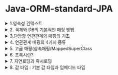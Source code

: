 # Java-ORM-standard-JPA


<details>
  <summary>1.영속성 컨텍스트</summary>
  <div markdown="1">
  

### 1. 영속성 컨텍스트

-영속성 컨텍스트는 JPA에서 가장 중요한 개념중 하나로,  **논리적인 개념, 눈에 보이지 않으며 Entity를 영구히 저장하는 환경** 이라는 뜻이다.



영속성 컨텍스트를 이해하기전에 먼저 EntityManagerFactory와 EntityManager를 간단하게 이해하고 넘어가자.



- EntityManagerFactory는 고객이 요청이 올 때마다 (쓰레드가 하나 생성될 때마다) EntityManager를 생성한다.
- EntityManager는 내부적으로 DB connection pool을 사용해서 DB에 접근한다.
- EntityManagerFactory
  - JPA 는 EntityManagerFactory 를 만들어야 한다.
  - application loading 시점에 DB 당 딱 하나만 생성되어야 한다.
  -  WAS 가 종료되는 시점에 EntityManagerFactory 를 닫는다. 그래야 내부적으로 Connection pooling 에 대한 Resource 가 Release 된다.

- EntityManager
  - 실제 Transaction 단위를 수행할 때마다 생성한다.
  - 즉, 고객의 요청이 올 때마다 사용했다가 닫는다.
  - thread 간에 공유하면 안된다. (사용하고 버려야 한다.)
- EntityTransaction
  - Data 를 “변경”하는 모든 작업은 반드시 Transaction 안에서 이루어져야 한다.
  - 단순한 조회의 경우는 상관없음.
  - 

엔티티의 생명주기는 크게 4가지로 나뉜다.

1. 비영속(new/ transient ) 상태 : 영속성 컨텍스트와 전혀 관계가 없는 새로운 상태

   ![비영속상태](https://user-images.githubusercontent.com/39195377/97031972-06513980-159c-11eb-81c4-fde00dc09533.PNG)

   -객체를 단순히 '생성만' 한 상태로, 영속성 컨텍스트와는 전혀 관계가 없다.

   ```java
   Member member = new Member();
   member.setId("member1");
   member.setUsername("회원1");
   ```

   

2. 영속(managed) 상태 : 영속성 컨텍스트에 **관리** 되는 상태

  ![영속상태](https://user-images.githubusercontent.com/39195377/97031995-0cdfb100-159c-11eb-8bf9-e03d3a4b43eb.PNG)


   -영속성 컨텍스트에 저장되어있는 상태

   -persist는 DB에 쿼리를 날려 DB에 저장하는 작업이 아닌, 객체(Entity)를 영속성 컨텍스트에 저장하는 작업

   ```java
   // 객체를 생성한 상태 (비영속)
   Member member = new Member();
   member.setId("member1");
   member.setUsername("회원1");
   EntityManager entityManager = entityManagerFactory.createEntityManager();
   entityManager.getTransaction().begin();
   // 객체를 저장한 상태 (영속)
   entityManager.persist(member);
   ```

   

3. 준영속(detached) 상태 : 영속성 컨텍스트에 있다가 빠져나온(분리)된 상태

   -영속성 컨텍스트에서 지운 상태

   ```java
   // 회원 엔티티를 영속성 컨텍스트에서 분리, 준영속 상태
   entityManager.detach(member);
   ```

   

4. 삭제(removed) 상태 : 삭제된 상태

   -실제로 DB에서 삭제를 요청한 상태

   ```java
   // 객체를 삭제한 상태
   entityManager.remove(member);
   ```



★1차캐시 : 영속성 컨텍스트에는 1차캐시라는것이 존재하는데, 1차캐시를 영속성 컨텍스트라고 이해해도 좋다.

![1차캐시](https://user-images.githubusercontent.com/39195377/97031946-00f3ef00-159c-11eb-9a44-cdbbc0414d51.PNG)

```java
//엔티티를 생성한 상태(비영속) 
Member member = new Member(); 
member.setId("member1"); 
member.setUsername("회원1");   
//엔티티를 영속(1차캐시에 저장)
em.persist(member);
```



**영속성 컨텍스트는 아래와 같은 메커니즘을 가지고 동작한다. Member라는 객체로 예를 들겠다.**

1. 먼저 JPA에서 member라는 객체를 조회하면, DB에 select 쿼리문을 날려서 조회를 하기 전에 1차캐시에 조회하려던 member가 저장되어있는지 확인한다.
2. 만약 1차캐시에 **이미 저장되어있다면** 조회 쿼리를 날리지 않고 1차 캐시에 있는 데이터를 가져온다.
3. 만약 1차 캐시에 데이터가 존재하지 않는다면 조회 쿼리를 날린 후 DB에서 조회를 하고 1차캐시에 저장한 다음에 값을 반환한다.

그러나 사실 1차 캐시는 큰 성능 이점을 가지고 있지는 않다. 

EntityManger는 트랜잭션 단위로 만들고, 해당 DB 트랜잭션이 종료될때 같이 종료된다. 즉 1차 캐시도 모두 소멸되기 때문에 아주 짧은 찰나의 순간에만 성능 이점을 가진다.



★영속성 컨텍스트는 동일성을 보장한다.

```java
Member a = entityManager.find(Member.class, "member1");
Member b = entityManager.find(Member.class, "member1");
System.out.println(a == b); // 동일성 비교 true
```

- 영속 Entity 동일성(==비교) 를 보장해준다.
- member1 이라는 Entity를 2번 조회하면, select 조회 쿼리가 한번만 나가고, 그 이후에 조회되는것은 1차캐시에 가져오기때문에 조회쿼리가 나가지 않는다.



★엔티티 등록시, 트랜잭션을 지원하는 쓰기지연

```java
transaction.begin(); // Transaction 시작
entityManager.persist(memberA);
entityManager.persist(memberB);
// 이때까지 INSERT SQL을 DB에 보내지 않는다.
// 커밋하는 순간 DB에 INSERT SQL을 보낸다.
transaction.commit(); // Transaction 커밋 

```

![쓰기지연](https://user-images.githubusercontent.com/39195377/97031981-09e4c080-159c-11eb-95e1-bdf569314fb8.PNG)

쓰기지연은 아래와 같은 메커니즘으로 실행된다.

1. entityManager.persist(memberA) 가 실행되면, memberA를 1차캐시에 저장한다.
2. 1)과 동시에 JPA가 Entity를 분석하여 insert 쿼리를 만든다.
3. insert 쿼리를 바로 실행하지 않고 쓰기 지연 SQL 저장소에 쌓아둔다.
4. memberB도 동일하게 이루어진다.
5. tansaction.commit() 호출과 동시에 쓰기지연 SQL 저장소에 쌓여있는 쿼리들을 실행한다.



★JPA는 엔티티 '수정'시 변경 감지(Dirty Checking)을 지원한다.

```java
transaction.begin(); // Transaction 시작

// 영속 엔티티 조회
Member memberA = em.find(Member.class, "memberA");

// 영속 엔티티 데이터 수정
memberA.setUsername("hi");
memberA.setAge(10);

transaction.commit(); // Transaction 커밋
```

위 코드는 이미 생성된 entity의 정보를 변경하는 과정이다. 이 과정을 보면 아래와 같은 의문이 생길 수 있다.

```java
 em.update(member) 또는 em.persist(member) 
     //이런 코드가 있어야 하지 않을까???
```

아니다. 필요없다. Entity 데이터만 수정하고 commit하면 알아서 DB에 반영된다.

즉, 데이터를 set하면 해당 데이터의 변경을 감지하여 자동으로 UPDATE 쿼리가 실행된다.

**(실무에서는 set 사용을 지양해야 한다.)**

![변경감지](https://user-images.githubusercontent.com/39195377/97031963-04877600-159c-11eb-830d-96fa1dbff703.PNG)

변경 감지는 아래와같은 매커니즘으로 동작한다.

1. commit()을 하면 , <u>**flush()**</u> 가 일어날때 1차캐시에 있는 스냅샷과 일일이 비교한다.
2. 변경사항이 있으면 UPDATE 쿼리를 만들어서 쓰기 지연 SQL에 쌓아둔다.
3. UPDATE 쿼리 실행 후 commit() 한다

<u>**flush()**</u> : 영속성 컨텍스트에 저장된 데이터들을 DB에 반영하는 작업 (commit할때 자동으로 발생) 이다. <u>여기서 주의해야 할 점은, flush()는 영속성 컨텍스트의 값을 비우는 작업이 아니고, 단순히 DB에 반영하는 작업이다.</u>



JPA에서 flush는 아래 세 가지 상황에 발생한다.

1. entityManager.flush() 로 직접 호출
2. 트랜잭션 커밋 
3. JPQL 쿼리를 실행

3번의 경우(JPQL 쿼리 실행시 자동으로 flush)의 이유는 아래와 같다.

```java
entityManager.persist(memberA);
entityManager.persist(memberB);
entityManager.persist(memberC);

//바로 아래에 JPQL을 실행한다고 가정해보자. 
//여기선 간단하게 member를 조회하는 JPQL을 실행한다고 가정
query = entityManager.createQuery("select m from member m", Member.class);
List<Member> members = query.getResultList();
```

만약 위의 코드와 같이 memberA~memberC까지 영속성 컨텍스트에 저장했다고 가정하자.

아직 트랜잭션 커밋이 일어나기 전이라 memberA~memberC는 DB에 저장되기 전 상태이다.

따라서 JPQL 실행시 아무런 값도 반환되지 않는다.

이러한 문제를 방지하기 위해 JPA는 기본적으로 JPQL 실행시 자동으로 flush를 실행한다.


  </div>
</details>

<details>
  <summary>2. 객체와 DB의 기본적인 매핑 방법</summary>
  <div markdown="1">
    
   # 객체와 DB의 기본적인 매핑 방법

### 엔티티 매핑

1. ##### @Entity

   -@Entity가 붙은 클래스는 JPA가 관리하는 '엔티티' 라고 부른다.

   -JPA를 사용해서 테이블과 매핑할 클래스에는 필수적으로 @Entity를 붙여야 한다.

   - @Entity 사용시 주의사항

     - 기본 생성자 필수

     => 자바에서는 기본 생성자를 자동으로 생성해준다. 하지만 임의로 파라미터가 있는 생성자를 사용할 경우 기본 생성자를 직접 생성해줘야 한다.

     - final class, enum, interface, inner class는 @Entity로 엔티티 등록을 할 수없다.

     - DB에 저장할 필드는 final로 선언하면 안된다.

     

   - Entity 속성

     - @Entity(name = "Member") 

       => JPA에서 사용할 엔티티 이름을 지정한다. 기본값은 [클래스 이름] 이며, **가급적이면 기본값을 사용하는것이 좋다.**

     - 기본값은 그냥 @Entity만 선언하면 된다.

2. 필드와 컬럼 매핑

   ex) 1. 회원은 일반 회원과 관리자로 구분해야 한다.

    	2. 회원 가입일과 수정일이 있어야 한다.

    	3. 회원을 설명할 수 있는 필드가 있어야 한다. 이 필드는 길이 제한이 없다.

   ```java
   public enum RoleType {
     USER, ADMIN
   }
   //회원 권한 설정을 위한 enum 타입
   ```

   

   ```java
   @Entity
   @Table(name = "MBR")
   public class Member {
     @Id
     private Long id;
   
     @Column(name = "name")
     private String username;
   
     private Integer age;
   
     @Enumerated(EnumType.String)
     private RoleType roleType;
   
     @Temporal(TemporalType.TIMESTAMP)
     private Date createDate;
   
     @Temporal(TemporalType.TIMESTAMP)
     private Date lastModifiedDate;
   
     @Lob
     private String description;
   
     @Transient
     private int temp;
   
     public Member() {
   
     }
   }
   ```

   - @Id 사용

     - 기본키 (PK) 매핑시 사용하며, 기본키에 사용한다.

   - @Column

     - @Column(name = "name") : 객체명과 DB의 컬럼명을 다르게 하고 싶은 경우, DB 컬럼명으로 설정할 이름을 name의 속성으로 적는다.

       =>예를들어, 객체의 이름은 username인데 DB에는 name으로 저장하고 싶을때

     - updatable

       컬럼을 수정했을 때 DB에 추가를 할 것인지 여부를 선택한다.

       @Column(updatable = false) 인 경우, 변경이 되어도 DB에 반영하지 않는다.

     - nullable

       @Column(nullable = false) : NOT NULL 제약조건이 된다.

     - unique

       잘 사용하지 않는다. 그 이유는 ```constraint UK_ewkrjwel239flskdfj01 unique (name) ```과 같이 유니크 네임을 랜덤으로 생성하기 때문이다.

     - length

       문자 길이 제약조건으로, String 타입에만 사용할 수 있다.

   - @Enumerated

     - Enum Type 매핑

       Enum 객체 사용시 해당 어노테이션을 사용해야 한다.

       DB에는 Enum Type이 존재하지 않으므로 (비슷한건 존재함) 반드시 붙여줘야한다.

     - EnumType에는 두가지 속성이 있는데, ORDINAL과 String이 있다.

       ORDINAL은 enum의 순서를 DB에 저장하는 것이고(기본값), String은 enum의 이름대로 DB에 저장하는 것이다.

       **실무에서는 반드시 EnumType.String을 사용하자. 그 이유는 새로운 요구사항이 추가될때 그 새로운 요구사항을 enum class의 맨 앞에 추가할 경우 순서가 변경되어 저장되기 때문이다.**

   - Tempora

     - 날짜 Type에 붙여주는 어노테이션이다.
     - **<u>java8의 도입과 동시에 LocalDate(date), 와 LocalDateTime(timestamp)가 도입되면서, 사용할 일이 없어졌다.</u>**

   - Lob

     - DB에서 varchar를 넘어서는 큰 내용을 넣고 싶은 경우 해당 annotation을 사용
     - @Lob에는 지정할 수 있는 속성이 없다.

   - @Transient

     - 특정 필드를 컬럼에 매핑하지 않음 (DB저장,조회 불가능)

     - DB에 관계없이 메모리에서만 사용하고자 하는 객체에 해당 annotation을 사용

       즉, 메모리상에서만 임시로 어떠한 값을 보관하고 싶을때 사용한다.
       
      
      
  
  
 
 ### 기본 키 매핑
 

1. 직접 할당 : @Id만 사용



2. 자동생성의 4가지 방법(@GeneratedValue)

   1. **IDENTITY**

      - @GeneratedValue(strategy = GenerationType.IDENTITY)
      - 즉, id 값을 null로 하면 DB가 알아서 AUTO_INCREMENT 해준다.
      - 기본 키 생성을 데이터베이스에 위임한다.

      ```java
      public class Member {
        @Id
        @GeneratedValue(strategy = GenerationType.IDENTITY)
        private Long id; 
      }
      ```

      ```mysql
      // H2
      create table Member (
        id varchar(255) generated by default as identity,
        ...
      )
      // MySQL
      create table Member (
        id varchar(255) auto_increment,
        ...
      )
      ```

      - IDENTITY 전략은 entityManager.persist 시점에 즉시 INSERT 쿼리를 실행하고, DB에서 식별자를 조회한다.

        ->이 전략은 ID값을 설정하지 않고 INSERT 쿼리를 날리며, 그때 id값을 자동으로 생성한다.  AUTO_INCREMENT는 DB에 INSERT SQL을 실행한 이후에 id 값을 알 수 있다.
        즉, id 값은 DB에 값이 들어간 이후에서야 알 수 있다는 것이다.

      - ID값을 DB에 값이 저장된 이후에 알게 되었을때 문제점은 ?

        ->영속성 컨텍스트에서 해당 객체가 관리되려면 무조건 기본키(PK) 값이 있어야 한다.

        ->하지만 이 경우 PK값은 DB에 들어가봐야 (commit 이후) 알 수 있다.

        ->다시 말해서 IDENTITY 전략의 경우 영속성 컨텍스트의 1차 캐시 안에 있는 @Id 값은 DB에 넣기 전까지는 세팅을 할 수 없다는 것이다.

        - 이 문제를 해결하기 위해, IDENTITY 전략에서만 예외적으로 persist() 시점에 바로 DB의 INSERT 쿼리를 날린다.

   2. SEQUENCE

      - 데이터베이스의 Sequence Object를 사용한다.
      - DB Sequence는 유일한 값 순서대로 생성하는 특별한 데이터베이스 오브젝트다.

   3. TABLE

      - @GeneratedValue(strategy = GenerationType.TABLE)
      - 키 생성 전용 테이블을 하나 만들어서 데이터베이스 시퀀스를 흉내내는 전략
      - @TableGenerator 필요
      - 모든 DB에 적용 가능하지만, 최적화 되어있지 않은 테이블을 직접 사용하기 때문에 성능 이슈가 있다.
      - 운영서버에서 사용하기에 적합하지 않는 전략이다.

   4. AUTO

      - @GeneratedValue(strategy = GenerationType.AUTO)
      - 기본 설정 값
      - 방언에 따라 위의 세가지 전략을 자동으로 저장한다.



​	★권장하는 식별자 구성 전략

​	**(Long형) + (대체키) + (적절한 키 생성 전략)**

 	1. LongType 사용
 	2. 대체키 사용: 랜덤 값, 유휴 ID 등 비즈니스와 전혀 관계없는 값 사용
 	3. AUTO_INCREMENT 또는 Sequnce Object 사용



​	[Long Type을 사용해야 하는 이유]

- int : 0이 있다.
- Integer : 10억 정도 까지만 가능하다
- Long : 이걸 사용하자!
  </div>
</details>


<details>
  <summary>3.단방향 연관관계와 매핑의 기초</summary>
  <div markdown="1">
    
   # 단방향 연관관계와 매핑의 기초

### 목표

- 객체와 테이블 연관관계의 차이를 이해한다.
- 객체의 참조와 테이블의 외래키를 어떻게 매핑하는지 이애햐한다.
- 방향과 매핑종류, 연관관계 주인이라는 용어를 이해한다.
  - 단방향, 양방향
  - 다대일(N:1) , 일대다(1:N), 일대일(1:1) , 다대다(N:N)
  - 연관관계의 주인(Owner)
    - 객체의 양방향 연관관계에서는 관리하는 주인이 필요하다.



### 예제 시나리오

- 회원과 팀이 있다

- 회원은 하나의 팀에만 소속될 수 있다.

- 회원과 팀은 다대일(N:1) 관계이다.

  ->  여러 회원이 하나의 팀에 속할 수 있다.



1. 객체를 테이블에 맞추어 모델링하기 (연관관계가 없는 객체)
![객체를 테이블메 마추어서](https://user-images.githubusercontent.com/39195377/97140495-189bc500-17a0-11eb-9ae9-041534bedccb.PNG)

   **Member**

   ```java
   @Entity
   public class Member {
     @Id
     @GeneratedValue
     private Long id;
     
     @Column(name = "USERNAME")
     private String username;
     
     private int age;
     
     @Column(name = "TEAM_ID")
     private Long teamId;
     ...
   }
   ```

   **Team**

   ```java
   @Entity
   public class Team {
     @Id
     @GeneratedValue
     private Long id;
     
     private String name;
     ...
   }
   ```

   위의 코드처럼 객체를 테이블에 맞추어 모델링 했을 때의 문제점은 무엇인가?

   - 저장의 경우를 살펴보자

     ```java
     // 팀 저장
     Team team = new Team();
     team.setName("TeamA");
     entityManager.persist(team);	// PK값이 세팅된 상태 (영속 상태)
     // 회원 저장
     Member member = new Memeber();
     member.setName("member1");
     member.setTeamId(team.getId());	// 외래키 식별자를 직접 다룸  
     entityManager.persist(member);
     ```

     바로 **외래키의 식별자를 직접 다뤄야 하는(저장해야하는) 문제점이 있다.**

     - Team 객체를 영속화 한 후 Member에 팀을 설정할때, 외래키인 TeamId도 함께 직접 세팅해줘야 한다.
     - 물론 애플리케이션의 구동은 정상적으로 이루어지지만 객체 지향적인 방법이 아니다.

   - 다음으로 조회의 경우를 살펴보자.

     ```java
     // 조회
     Member findMember = entityManager.find(Member.class, member.getId());
     // 연관 관계가 없음 (못가져옴)
     Team findTeam = entityManger.find(Team.class, team.getId());
     ```

     ```java
     // 먼저 식별자를 가져와야 함 (가져옴)
     Long findTeamId = findMember = findMember.getTeamId();
     Team findTeam = entityManger.find(Team.class, team.getId());
     ```

     - 연관관계가 없기 때문에 식별자를 통해 다시 팀을 조회해야 한다.
     - 즉, 조회를 두 번 해야 하며, 객체 지향적인 방법이 아니다.

 ★결론적으로, 객체를 테이블에 맞추어 데이터 중심으로 모델링 하면 협력 관계를 만들 수 없다.

- 테이블 : 외래키로 조인을 사용해서 연관된 테이블을 찾는다.
- 객체 : 참조를 사용해서 연관된 객체를 찾는다.

​     => 테이블과 객체 사이에는 이러한 큰 간격이 존재하게 되는 것이다.





2. 객체 지향 모델링(객체의 연관관계 사용)

   ![다대일연관관계](https://user-images.githubusercontent.com/39195377/97140497-189bc500-17a0-11eb-95d4-470dd0b49d95.PNG)

   ```java
   @Entity
   public class Member {
     @Id
     @GeneratedValue
     @Column(name = "MEMBER_ID")
     private Long id;
     
     @Column(name = "USERNAME")
     private String username;
     
     private int age;
     
   //기존 연관관계 삭제
   //  @Column(name = "TEAM_ID")
   //  private Long teamId;
     
     @ManyToOne
     @JoinColumn(name = "TEAM_ID") // 매핑 
     private Team team;
     ...
   }
   ```

   - 외래 키 대신에 Team 객체를 넣고 TEAM_ID를 매핑한다.

   - 조인할 컬럼을 명시한다

     - JoinColumn으로 조인 컬럼을 명시한다.
     - 적지 않으면 Default값이 들어가지만, 적어주도록 하자.

   - 연관관계를 표시한다.

     - Member의 입장에서 Team은 다대일(N:1) 이다 : 여러명의 멤버가 하나의 팀에 가입할 수 있다.
     - 반대로 Team의 입장에서는 일대다(1:N) 이다. 
     - @ManyToOne 으로 연관관계를 설정하고, Team이라는 필드가 DB의 "TEAM_ID" 라는 외래 키와 매핑된다.

     ![ORM연관관계](https://user-images.githubusercontent.com/39195377/97140494-176a9800-17a0-11eb-973f-cddab167f8fc.PNG)




​		객체 지향 모델링 기준으로 저장과 조회를 살펴보자.	

```java
// 팀 저장
Team team = new Team();
team.setName("TeamA");
entityManager.persist(team);
// 회원 저장
Member member = new Memeber();
member.setName("member1");
member.setTeam(team);    // 단방향 연관관계 설정, 참조 저장
entityManager.persist(member);

Member findMember = entityManager.find(Member.class,  member.getId());
```

저장의 경우, 테이블에 맞추어 연관관계를 매핑하던 것과 다르게 setTeam에 참조를 저장한다.



조회의 경우도, 조회쿼리를 한번만 쓰면 된다.

```java
// 조회
Member findMember = em.find(Member.class, member.getId());
// 참조를 사용해서 연관관계 조회
Team findTeam = findMember.getTeam();
```


3. 객체 지향 모델링(객체의 연관관계 사용) - 양방향 연결관계

  ![양방향](https://user-images.githubusercontent.com/39195377/97143841-c5794080-17a6-11eb-95ca-0486d4b1b890.PNG)

   ```java
   @Entity
   public class Member { 
   
       @Id @GeneratedValue    
       private Long id;
   
       @Column(name = "USERNAME")    
       private String name;    
       private int age;
   
       @ManyToOne    
       @JoinColumn(name = "TEAM_ID")    
       private Team team;
       
      ...
   ```

   Team 엔티티에 컬렉션을 추가하면 양방향 매핑 완료

   ```java
   @Entity
   public class Team{
       @Id @GeneratedValue
       private Long id;
       private Sting name;
       @OneToMany(mappedBy = "team")
       List<Member> members =new ArrayList<Member>();
   }
   ```

   ex)

   ```java
   Team findTeam = entityManaer.find(Team.class, team.getId);
   int memberSize = findTeam.getMembers.size();
   ```

- 아래 그림처럼 객체 기준으로 보았을때는  Member -> Team , Team -> Member 로 단방향이 2개가 있다고 생각하면 된다.

- 그러나 테이블 연관관계는  Member <=> Team 으로, 하나의 양방향 관계를 이룬다.

- 즉, 객체의 양방향 관계는 사실 양방향 관계가 아니라 서로 다른 단방향 관계 2개이다.

 ![객체는단방향테이블은양방향](https://user-images.githubusercontent.com/39195377/97143808-b72b2480-17a6-11eb-9d0a-a9195d100bfd.PNG)



#### 테이블은 양방향 연관관계에서 '외래키'라는 것으로 관리해야한다.

- 테이블은 외래키 하나로 두 테이블의 연관관계를 관리한다.
- 위 예제에서는 두 테이블을 관리하는 외래키로 'TEAM_ID'를 사용하고 있다.
- **연관관계의 주인을 정하자.**



#### 연관관계의 주인을 정하자.

- 객체의 두 관계중 하나를 연관관계의 주인으로 지정
- 연관관계의 주인만이 외래키를 관리한다.
- 주인이 아닌쪽은 읽기만 가능(읽기 전용) 하다.
- 주인인 쪽인 mappedBy 속성을 사용하면 안된다.
- 주인이 아닌쪽에서 mappedBy 속성으로 주인을 지정해줘야 한다.
- **<u>그렇다면, 누구를 주인으로 설정해야 할까?</u>**

#### 연관관계의 주인은 **항상** , **무조건**  '다' 쪽으로 설정하자!

![멤버가연고나관계주인](https://user-images.githubusercontent.com/39195377/97143814-b8f4e800-17a6-11eb-87d5-373e20cb3d70.PNG)




★양방향 매핑시 가장 많이하는 실수 : 연관관계의 주인에 값을 입력하지 않는다.

```java
Team team = new Team();
team.setName("TeamA");
entityManager.persist(team);

Member member = new Member();
member.setName("member1");

//역방향(주인이 아닌 쪽)만 연관관계를 설정
team.getMembers().add(member);

entityManager.persist(member);

```



- mappedBy는 단순히 읽기 전용이다.
- 만약 Member를 생성하고 Team을 생성한 다음 Team에있는 mappedBy와 매핑된 컬렉션에 member의 값을 세팅해도, 아래 결과처럼 Member DB에는 아무런 변화가 없다.

![결과1](https://user-images.githubusercontent.com/39195377/97143813-b85c5180-17a6-11eb-89a3-8c8077791eb7.PNG)



양방향 매핑시 연관관계의 주인에 값을 입력해야한다.

```java
Team team = new Team();
team.setName("TeamA");
entityManager.persist(team);

Member member = new Member();
member.setName("member1");

team.getMembers().add(memeber);
//연관관계의 주인에 값 설정
member.setTeam(team);

entityManager.persist(member);
```

이렇에 연관관계의 주인에 값을 입력하면 정상적으로 DB에 저장된다.

![겨로가2](https://user-images.githubusercontent.com/39195377/97143811-b85c5180-17a6-11eb-9beb-e968124b908e.PNG)


**하지만 순수한 객체 관계를 고려한 객체지향적 설계를 위해 양쪽 모두 값을 넣어주는 습관들 들이자.**

- 주인이 아닌쪽과 주인인 쪽 모두 값을 넣어주는 연관관계 매핑 메서드를 만들자.

```java
 public void changeTeam(Team team){
        this.team = team;
        team.getMembers().add(this);
    }
```







#### 정리

★단방향 매핑와 양방향 매핑은 어렵게 생각할 필요 없이,

-  일단 먼저 단방향 매핑으로 설계를 하자.
- 그 다음에, 양방향이 필요할때 추가하도록 하자
- 이렇게 설계해도 테이블에는 전혀 영향을 주지 않는다. 





  </div>
</details>


<details>
  <summary>4. 연관관계 매핑의 4가지 종류</summary>
  <div markdown="1">
   
   # 연관관계 매핑의 4가지 종류

 들어가기 전에 

- 연관관계는 사실상 방향이라는 개념이 존재하지 않는다. 외래키 하나로 양쪽을 조인 가능하다.
- 연관관계의 주인은 항상 '다' 즉 [N] 쪽에 설정해줘야 한다.
- 참조용 필드(mappedBy)는 읽기 전용으로, 오로지 참조만 가능하다.
- 객체에서의 양방향은 A->B, B->A 처럼 참조가 2군데인 것이다.



1. 다대일 [N:1]
2. 일대다 [1:N]
3. 일대일 [1:1]
4. 다대다 [N:N]







### 1. 다대일[N:1] 

- JPA에서 가장 많이 사용하고, 꼭 알아야 하는 다중성이다.
- 아래 테이블에서 보면 DB설계상 일대다에서 '다' 쪽에 외래키가 존재해야한다. 그렇지 않으면 잘못된 설계이다.
- 테이블에서는 FK가 팀을 찾기 위해 존해하고, 객체에서 Team 필드도 Team을 참조하기 위해 존재한다.

 1-1. 다대일 단방향 매핑

- JPA의 @ManyToOne 어노테이션을 사용해서 다대일 관계를 매핑한다.
- @JoinColumn은 외래키를 매핑할 때 사용한다. name은 매핑할  외래 키의 이름이다.

```java
public class Member{
    ...
    @ManyToOne
    @JoinCoulmn(name="TEAM_ID")
    private Team team;
}
```

![다대일단방향](https://user-images.githubusercontent.com/39195377/97150589-b21fa280-17b1-11eb-9128-a9c2abad86eb.PNG)



1-2. 다대일 양방향 매핑

- 다대일 관계에서 단방향 매핑을 진행하고, 양방향 매핑을 진행할때 사용한다.
- 반대쪽에서 일대다 단방향 매핑을 해주면 된다.(객체기준으로, 컬렉션을 추가하자)
- 여기서 중요한건, 반대에서 단방향 매핑을 한다고 해서 DB테이블에 영향을 전혀 주지 않는다.
- 다대일의 관계에서 **다 쪽에서 이미 연관관계 주인**이 되어서 외래키를 관리하고 있다.



![다대일양방향](https://user-images.githubusercontent.com/39195377/97150625-bcda3780-17b1-11eb-81ca-ef9fe1561def.PNG)

- 반대쪽에서 일대다 단방향 매핑. JPA의 @OneToMany 어노테이션을 사용한다.
- 연관관계의 주인이 아니고, 어디에 매핑 되었는지에 대한 정보를 표시하는 (mappedBy="team") 을 꼭 넣어줘야 한다.
- (mappedBy = "team") 에서 team은  Member에서 외래키로 매핑된 필드명이다.

```java
public class Team {
    ...

    @OneToMany(mappedBy = "team")
    private List<Member> members = new ArrayList<>();
    
    ...
}
```



정리

- 외래키가 있는 쪽이 연관관계 주인이다.
- 양쪽을 서로 참조하도록 개발하자.





### 2. 일대다[1:N]

- 일대다 관계에서는 일이 연관관계의 주인이다.
- 일 쪽에서 외래키를 관리하겠다는 의미가 된다
- 결론 먼저 말하자면, 표준스펙에서 지원은 하지만 **실무에서는 사용을 권장하지 않는다.**



  2-1. 일대다 단방향 매핑

![일대다단방향](https://user-images.githubusercontent.com/39195377/97150684-d54a5200-17b1-11eb-9c6c-47bb72e2085f.PNG)


- 팀과 멤버가 일대다 관계이다.
- Team이 Members(컬렉션)을 가지는데, Member의 입장에서는 Team을 참조하지 않아도 된다는 설계이다. '객체'의 입장에서 생각해보면 충분히 나올수 있는 설계이다.
- 그러나 DB 테이블 입장에서 보면 무조건 일대다에서 '다' 쪽에 외래키가 들어간다.
- Team에서 members가 바뀌면, DB의 member 테이블에서 업데이트 쿼리가 나가는 상황이 발생한다.



 JPA의 @OneToMany와 @JoinColumn()을 이용해 일대다 단방향 매핑을 설정할 수 있다.

- Member는 코드상 연관관계 매핑이 없고, 팀에서만 일대다 단방향 매핑 설정

  ```java
  @Entity
  public class Team {
      ...
      @OneToMany
      @JoinColumn(name = "TEAM_ID")
      private List<Member> members = new ArrayList<>();
  ```

  

```java
Member member = new Member();
member.setUsername("MemberA");
em.persist(member);

System.out.println("-----멤버 저장");

Team team = new Team();
team.setName("TeamA");
team.getMembers().add(member);
em.persist(team);

System.out.println("-----팀 저장");

tx.commit();
```

- 이렇게 실행하면 쿼리에서 트랜잭션 커밋 시점에 create one-to-many row로 시작되는 주석과 함께 Member 테이블을 업데이트 하는 **쿼리가 나간다.**



★일대다 단방향의 정리

- 일대다 단방향은 일대다의 일이 연관관계 주인이다.
- 테이블 일대다 관계는 항상 다(N)쪽에 외래키가 있다.
- 객체와 테이블의 **패러다임 차이** 때문에 객체의 반대편 테이블의 외래키를 관리하는 특이한 구조다.
- @JoinColumn을 반드시 사용해야 한다. 그렇지 않으면 조인 테이블 방식을 사용한다.



★일대다 단방향 매핑의 문제점과 해결방안

- 일단 업데이트 쿼리가 나간다. 성능상 좋지 않으나 크게 문제되지는 않는다.
- 위 예시로 살펴보면, Team의 엔티티를 수정했는데 Member의 엔티티가 업데이트되는 상황이 발생한다.
- 테이블이 적을때는 크게 문제가 되지 않지만 실무에서는 테이블이 수십개가 엮어서 돌아간다.

- 참고로, 일대다 양방향 매핑은 JPA 공식적으로 존재하지 않는 방법이다.

### 따라서, 다대일 단방향 매핑을 사용하고, 필요시 양방향 설정을 사용하자.





### 3. 일대일[1:1]

- 일대일 관계는 그 반대도 일대일이다.
- 일대일 관계는 특이하게 주 테이블이나 대상 테이블 중에 외래 키를 넣을 테이블을 선택 가능하다.
  - 주 테이블에 외래키 저장
  - 대상 테이블에 외래 키 저장
- 외래키에 데이터베이스 유니크 제약조건이 추가되어야 일대일 관계가 가능하다.



3-1. 일대일 - 주 테이블에 외래키 단방향
![일대일 주테이블 단방향](https://user-images.githubusercontent.com/39195377/97150731-e98e4f00-17b1-11eb-97ed-a73edfec651a.PNG)


- 회원이 딱 하나의 락커를 가지고 있는 상황이다. 반대로 락커도 회원 한명만 할당 받을 수 있다. 이때, 둘의 관계는 일대일 관계이다.
- 이 경우 멤버를 주 테이블로 보고 주 테이블 또는 대상 테이블에 외래키를 지정할 수 있다.
- 다대일[N:1] 단방향 관계와 JPA 어노테이션만 달라지고 거의 유사하다.



3-1-2. 일대일- 주 테이블에 외래키 양방향

- 다대일[N:1] 양방향 매핑처럼 외래키가 있는곳이 연관관계의 주인이다.

- JPA @OneToOne 어노테이션으로 일대일 단방향 관계를 매핑하고, @JoinColumn을 넣어준다.

  - 여기까지만 매핑하면 단방향 관계이고, 

    ```java
    @Entity
    public class Member {
        ...
            
        @OneToOne
        @JoinColumn(name = "locker_id")
        private Locker locker;
     
        ...
    }
    ```

- 반대편에 mappedBy를 적용시켜주면 일대일 양방향 관계 매핑이 된다.

  ```java
  @Entity
  public class Locker {
      ...
          
      @OneToOne(mappedBy = "locker")
      private Member member;
  }
  ```

- 마찬가지로, mappedBy는 읽기 전용으로 참조만 가능하다.



3-2-1. 일대일 - 대상 테이블에 외래키 단방향

- 일대일 관계에서 대상 테이블에 외래키를 단방향으로 저장하는 방식은 지원하지 않는다.



3-2-2. 일대일 - 대상 테이블에 외래키 양방향

- 일대일 주 테이블에 외래 키 양방향 매핑을 반대로 뒤집었다고 생각하면 된다. 매핑 방법은 같다.

- 주 테이블은 멤버 테이블이지만, 외래 키를 대상 테이블에서 관리하고 주 테이블의 락커 필드는 읽기 전용이 된다.

  

일대일 정리

- 주 테이블에 외래키

  - (주 테이블은 많이 접근하는 테이블로 설정하자.)
  - 주 테이블에 외래키를 두고 대상 테이블을 찾는 방식
  - 객체지향 개발자들이 선호하고, JPA 매핑이 편리하다
  - 주 테이블만 조회해도 대상 테이블에 데이터가 있는지 확인 가능하다.
  - 그러나, 값이 없으면(예를들어, member가 locker를 사용하지 않음) NULL을 허용해야한다.

- 대상 테이블에 외래키

  - 대상 테이블에 외래 키가 존재한다.

  - 전통적인 데이터베이스 개발자들이 선호하는 방식이다. NULL을 허용해야하는 문제도 없다.

  - 주 테이블과 대상 테이블을 일대일에서 일대다 관계로 변경할 때 테이블 구조를 유지할 수 있

  - 코드상에서는 주로 멤버 엔티티에서 락커를 많이 엑세스 하는데, 어쩔 수 없이 양방향 매핑을 해야한다.

    - 일대일 - 대상 테이블에 외래 키 단방향 매핑을 JPA에서 지원하지 않으므로, 단방향 매핑만 해서는 멤버 객체를 업데이트 했을 때 락커 테이블에 FK를 업데이트 할 방법이 없다. 따라서 양방향 매핑을 해야 한다. 

    

    

    ### 4. 다대다[N:N]

    - 결론부터 말하자면, 다대다는 실무에서 사용하지 말아야 한다.
    - 다대다 (@ManyToMany)는 각각 일대다, 다대일 관계로 풀어서 사용하자.
    - 연결 테이블용 엔티티를 추가한다. 연결 테이블을 엔티티로 승격시킨다.
    - JPA가 만들어준 숨겨진 매핑테이블의 존재를 바깥으로 꺼낸다고 생각하자.

    

  ![다대다](https://user-images.githubusercontent.com/39195377/97150771-f4e17a80-17b1-11eb-8256-9962af9d1559.PNG)


    

    위 그림과 같은 다대다 관계를 아래처럼 풀어낼 수 있다.

    

    - Member 엔티티에서 @OneToMany 관계로 변경한다.

      ```java
      @Entity
      public class Member {
          ...
              
          @OneToMany(mappedBy = "member")
          private List<MemberProduct> memberProducts = new ArrayList<>();
      ​
          ...
      }
      ```

      

    - Product도 마찬가지로 @OneToMany 관계로 변경한다.

      ```java
      @Entity
      public class Product {
      
          ...
      
          @OneToMany(mappedBy = "product")
          private List<MemberProduct> members = new ArrayList<>();
          
          ...
      }
      ```

    

    - MemberProduct
      - 연결 테이블을 엔티티르 승격시킨 테이블이다. 그리고 @ManyToOne 매핑을 두개 한다.
      - 여기서 추가 데이터가 들어간다면 아예 의미있는 엔티티 이름으로 변경 될 것이다.

    ```java
    @Entity
    @Getter
    @Setter
    public class MemberProduct {
    
        @Id
        @GeneratedValue(strategy = GenerationType.IDENTITY)
        private Long id;
    
        @ManyToOne
        @JoinColumn(name = "member_id")
        private Member member;
    
        @ManyToOne
        @JoinColumn(name = "product_id")
        private Product product;
    }
    ```

    

    

    
  </div>
</details>

<details>
  <summary>5. 고급 매핑(상속매핑/MappedSuperClass</summary>
  <div markdown="1">
  
  # 고급 매핑



###  상속 관계 매핑

- 객체에서는 상속이라는 개념이 존재하지만, 관계형 데이터베이스는 상속 관계가 존재하지 않는다.

- 슈퍼타입, 서브타입 관계라는 모델링 기법이 상속과 유사하다.

- 상속관계 매핑이라는 것은 객체의 상속 구조와 DB의 슈퍼타입, 서브타입 관계를 매핑하는 것이다.

  ![상속매핑1](https://user-images.githubusercontent.com/39195377/97332065-5fcba800-18bd-11eb-9d46-d22903c57922.PNG)



##### 객체의 상속 관계 예제

- Item

```java
@Entity
@Inheritance(strategy = InheritanceType.XXX) // 상속 구현 전략 선택
public class Item {

    @Id
    @GeneratedValue(strategy = GenerationType.IDENTITY)
    private Long id;

    private String name;
    private int price;
}
```

- Album

  ```java
  @Entity
  public class Album extends Item {
      private String artist;
  }
  ```

- Movie

  ```java
  @Entity
  public class Movie extends Item {
  
      private String director;
      private String actor;
  }
  ```

- Book

  ```java 
  @Entity
  public class Book extends Item {
  
      private String author;
      private String isbn;
  }
  ```

  

 #### 슈퍼타입 서브타입 논리 모델을 실제 물리 모델로 구현하는 방법에는 3가지가 있다.

1. **각각 테이블로 변환 -> 조인전략(JOINED)**

   
![조인전략](https://user-images.githubusercontent.com/39195377/97332067-60643e80-18bd-11eb-95ab-d126d8bad349.PNG)

   - 가장 정규화 된 방법으로 구현하는 방식이다.
   - name,price가 ITEM 테이블에만 저장되고, Album, movie, book이 각자의 데이터에 저장된다.
   - @Inheritance(strategy = InheritanceType.JOINED) 전략
     - 하이버네이트 조인전략에서는 @DiscriminatorColumn을 선언하지 않으면 DTYPE 컬럼이 생성되지 않는다.
     - 어차피 조인하면 앨범인지 무비인지 알 수 있다. 그래도 DTYPE( @DiscriminatorColumn)을 선언하는 것이 명확하다. 넣어주는 습관을 들이자

   ```java
   @Entity
   @Inheritance(strategy = InheritanceType.JOINED)
   @DiscriminatorColumn // 하위 테이블의 구분 컬럼 생성(default = DTYPE)
   public class Item {
   
       @Id
       @GeneratedValue(strategy = GenerationType.IDENTITY)
       private Long id;
   
       private String name;
       private int price;
   }
   ```

   

   - 실제 실행된 DDL

     - 테이블 4개 생성(item,album,movie,book)
     - 하위 테이블에 외래키 제약조건 생성. 하위 테이블 입장에선 ITEM_ID가 PK 이면서 FK

     ```sql
     Hibernate: 
         create table Album (
            artist varchar(255),
             id bigint not null,
             primary key (id)
         )
     Hibernate: 
         create table Book (
            author varchar(255),
             isbn varchar(255),
             id bigint not null,
             primary key (id)
         )
     Hibernate: 
         create table Item (
            DTYPE varchar(31) not null,
             id bigint generated by default as identity,
             name varchar(255),
             price integer not null,
             primary key (id)
         )
     Hibernate: 
         create table Movie (
            actor varchar(255),
             director varchar(255),
             id bigint not null,
             primary key (id)
         )
         
         
     Hibernate: 
         alter table Album 
            add constraint FKcve1ph6vw9ihye8rbk26h5jm9 
            foreign key (id) 
            references Item
     Hibernate: 
         alter table Book 
            add constraint FKbwwc3a7ch631uyv1b5o9tvysi 
            foreign key (id) 
            references Item
     Hibernate: 
         alter table Movie 
            add constraint FK5sq6d5agrc34ithpdfs0umo9g 
            foreign key (id) 
            references Item
     ```

   - 만약 Movie의 객체를 저장하면 다음과 같은 과정이 일어난다.

     1. Insert 쿼리가 두개 나간다. Item테이블과 Movie테이블 

     2. DTYPE은 클래스 이름이 Default로 저장된다.

        ```sql
        Hibernate: 
            select
                movie0_.id as id2_2_0_,
                movie0_1_.name as name3_2_0_,
                movie0_1_.price as price4_2_0_,
                movie0_.actor as actor1_3_0_,
                movie0_.director as director2_3_0_ 
            from
                Movie movie0_ 
            inner join
                Item movie0_1_ 
                    on movie0_.id=movie0_1_.id 
            where
                movie0_.id=?
        ```

        

   

   #### 조인 전략의 장점과 단점

   - 장점
     - 테이블 정규화
     - 외래키 참조 무결성 제약조건 활용
     - 저장공간 효율화
   - 단점
     - 조회시 조인을 많이 사용, 성능 저하 우려
     - 조회 쿼리가 복잡함
     - 데이터 저장시 INSERT SQL을 2번 호출

   

   

   2. **단일 테이블 전략**

  ![단일테이블전략](https://user-images.githubusercontent.com/39195377/97332057-5f331180-18bd-11eb-9d7c-c2f76bea504a.PNG)

   - 서비스 규모가 크지 않고, 굳이 조인 전략을 선택해서 복잡한 쿼리를 사용할 필요가 없다고 판단될 때 사용한다.
   - 한 테이블에 전부다 저장하고, DTYPE으로 구분하는 방법이다.
   - INSERT 쿼리도 한 번, SELECT 쿼리도 한 번 이다.
   - **@Inheritance(strategy = InheritanceType.SINGLE_TABLE)**
     - 단일 테이블 전략에서는 @DiscriminatorColumn이 없으면 테이블 구분이 불가능하다.
     - 따라서 필수로 사용해줘야하는데, @DiscriminatorColumn을 선언하지 않아도 Default로 DTYPE이 생성된다.

   ```java
   @Entity
   @DiscriminatorColumn
   @Inheritance(strategy = InheritanceType.SINGLE_TABLE)
   public class Item {
   
       @Id
       @GeneratedValue(strategy = GenerationType.IDENTITY)
       private Long id;
   
       private String name;
       private int price;
   }
   ```

   - 실제 실행된 DDL :통합 테이블이 하나 생성된다.

     ```sql
     Hibernate: 
         create table Item (
            DTYPE varchar(31) not null,
             id bigint generated by default as identity,
             name varchar(255),
             price integer not null,
             artist varchar(255),
             author varchar(255),
             isbn varchar(255),
             actor varchar(255),
             director varchar(255),
             primary key (id)
         )
     ```

   - 만약 저장, 조회를 실행하면 ?

     - 조인 전략과 다르게 조인하지 않는다. 그냥 Item 테이블을 조회하고, DTYPE을 검색조건으로 추가한다.

     ```sql
     Hibernate: 
         select
             movie0_.id as id2_0_0_,
             movie0_.name as name3_0_0_,
             movie0_.price as price4_0_0_,
             movie0_.actor as actor8_0_0_,
             movie0_.director as director9_0_0_ 
         from
             Item movie0_ 
         where
             movie0_.id=? 
             and movie0_.DTYPE='Movie'
     ```

​		

		#### 	단일 테이블 전략의 장점과 단점

- 장점
  - 조인이 필요 없다. 일반적으로 조회 성능이  빠르다.
  - 조회 쿼리가 단순하다
- 단점
  - 예를들어, Movie 엔티티를 저장하고 조회했다고 생각해보자.
  - 그럼 Book의 isbn이나 저자 등등은 null을 허용해야 하는 문제점이 생긴다.
  - 규모가 큰 프로젝트에서는 단일 테이블에 모든 것을 저장하므로 테이블이 커짐에 따라 오히려 조회 성능이 느려질 수 있다.





3. **구현 클래스마다 테이블 전략**

   ![구현클래스마다테이블전략](https://user-images.githubusercontent.com/39195377/97332045-5e01e480-18bd-11eb-98a8-1bcbf0b2480b.PNG)

- 조인 전략과 유사하지만, 슈퍼 타입의 컬럼들을 서브 타입으로 내린다. NAME, PRICE 컬럼들이 중복되도록 허용하는 전략이다.
- 이 전략은 데이터베이스 설계자와 ORM 전문가 둘다 추천하지 않는 전략이다.



- 장점
  - 서브 타입을 명확하게 구분해서 처리할 떄 효과적
  - not null 제약조건 사용 가능
- 단점
  - 여러 자식 테이블을 함께 조회할때 성능이 느림(
  - 자식 테이블을 통합해서 쿼리하기 어려움







### MappedSuperClass

- 객체 입장에서 공통 매핑 정보다 필요할 떄 사용한다

- 예를들어, 수정한 날짜, 수정한 사람 등등

- 이렇게 공통 매핑 정보가 필요할 때, 부모 클래스에 선언하고 속성만 상속 받아서 사용하고 싶을때 사용한다.

- DB 테이블과는 전혀 상관 없다. 

 ![맵드슈퍼](https://user-images.githubusercontent.com/39195377/97332061-5fcba800-18bd-11eb-99a3-b5a40e0f6488.PNG)



​	쉬운 내용이라 코드만 봐도 쉽게 이해할 수 있다.

- 생성자, 생성시간, 수정자, 수성시간 등 모든 엔티티에 공통으로 사용하고 싶은 상황이다.

- 아래 코드와 같이 BaseEntity를 정의한다.

- BaseEntity class는 매핑정보만 상속받는 Superclass라는 의미의 @MappedSuperClass를 선언한다.

  ```java
  @Getter
  @Setter
  @MappedSuperclass
  public abstract class BaseEntity {
  
     private String createdBy;
  
     private LocalDateTime createdDate;
  
     private String lastModifiedBy;
  
     private LocalDateTime lastModifiedDate;
  }
  ```

-  BaseEntity를 상속

  ```java
  @Entity
  public class Member extends BaseEntity {
      ...
  }
  
  @Entity
  public class Team extends BaseEntity {
      ...
  }
  ```

- BaseEntity를 상속받은 엔티티들의 DDL을 살펴보자

  ```sql
  Hibernate: 
      create table Member (
         id bigint generated by default as identity,
          createdBy varchar(255),
          createdDate timestamp,
          lastModifiedBy varchar(255),
          lastModifiedDate timestamp,
          age integer,
          description clob,
          roleType varchar(255),
          name varchar(255),
          locker_id bigint,
          team_id bigint,
          primary key (id)
      )
  Hibernate: 
      create table Team (
         id bigint generated by default as identity,
          createdBy varchar(255),
          createdDate timestamp,
          lastModifiedBy varchar(255),
          lastModifiedDate timestamp,
          name varchar(255),
          primary key (id)
      )
  ...
  ```



	#### MappedSuperClass 정리

- 공통 매핑 정보가 필요할 때 사용한다.
- 상속관계 매핑도 아니고, 엔티티도 아니다.
- 부모 클래스를 상속받는 자식 클래스에게 단순히 **매핑 정보**만 제공할 뿐 조회/검색이 불가능하다.
- 직접 생성해서 사용할 일이 없음으로 추상(abstract)클래스로 만들자.
- 참고로 JPA에서 extends라는 키워드가 허용되는 경우는 딱 두가지이다.
  - @Entity가 붙은 엔티티를 상속받을때
  - @MappedSuperClass를 사용할때.


  </div>
</details>





<details>
  <summary>6. 프록시란?</summary>
  <div markdown="1">
    
  # 프록시

'프록시' 자체를 실무에서 직접 사용할 일은 매우 드물지만, JPA에서 가장 중요한 핵심중 하나인 '지연로딩'과 '즉시로딩' 을 이해하기 위해서는 '프록시'의 개념을 확실히 짚고 넘어가야 한다.

예를들어 Member라는 엔티티와 Team이라는 엔티티가 @ManyToOne으로 관계를 맺고있다고 가정해보자. 그렇다면 Member 엔티티를 조회할때 반드시 Team 엔티티도 조회해야 할까?

- 실제로 필요한 비즈니스 로직에 따라 다르다.
- 비즈니스 로직에서 필요하지 않을 때가 있는데 항상 Team을 함께 가져올 필요는 없다.
- JPA는 이러한 낭비를 지양하기 위해 지연로딩과 '프록시' 를 지원한다.



### 프록시란?

- JPA에서 entityManger.find()와 비슷한 entityManager.getReference() 라는 메서드도 제공한다.
- entityManager.find()는 DB에서 실제로 엔티티 객체를 조회하는 메서드고
- entityManager.getReference()는 DB의 조회를 미루는 가짜 엔티티(프록시) 객체를 조회하는 메서드이다.

```java
//Member 엔티티
@Entity
@Getter
@Setter
public class Member extends BaseEntity {

    @Id
    @GeneratedValue(strategy = GenerationType.IDENTITY)
    private Long id;

    @Column(name = "name")
    private String username;

    private Integer age;

    @Enumerated(EnumType.STRING)
    private RoleType roleType;

    @Lob
    private String description;

    @ManyToOne
    @JoinColumn(name = "team_id")
    private Team team;

    @OneToOne
    @JoinColumn(name = "locker_id")
    private Locker locker;

    @OneToMany(mappedBy = "member")
    private List<MemberProduct> memberProducts = new ArrayList<>();
}


```

- entityManager.find()로 멤버를 조회하면, 아래와 같이 DB에 쿼리가 바로 실행된다.

```sql
Hibernate: 
    /* insert hello.jpa.Member
        */ insert 
        into
            Member
            (id, createdBy, createdDate, lastModifiedBy, lastModifiedDate, age, description, locker_id, roleType, name) 
        values
            (null, ?, ?, ?, ?, ?, ?, ?, ?, ?)
Hibernate: 
    select
        member0_.id as id1_4_0_,
        member0_.createdBy as createdB2_4_0_,
        member0_.createdDate as createdD3_4_0_,
        member0_.lastModifiedBy as lastModi4_4_0_,
        member0_.lastModifiedDate as lastModi5_4_0_,
        member0_.age as age6_4_0_,
        member0_.description as descript7_4_0_,
        member0_.locker_id as locker_10_4_0_,
        member0_.roleType as roleType8_4_0_,
        member0_.team_id as team_id11_4_0_,
        member0_.name as name9_4_0_,
        locker1_.id as id1_3_1_,
        locker1_.name as name2_3_1_,
        team2_.id as id1_8_2_,
        team2_.createdBy as createdB2_8_2_,
        team2_.createdDate as createdD3_8_2_,
        team2_.lastModifiedBy as lastModi4_8_2_,
        team2_.lastModifiedDate as lastModi5_8_2_,
        team2_.name as name6_8_2_ 
    from
        Member member0_ 
    left outer join
        Locker locker1_ 
            on member0_.locker_id=locker1_.id 
    left outer join
        Team team2_ 
            on member0_.team_id=team2_.id 
    where
        member0_.id=?
findMember.id = 1
findMember.username = creator

```

- 다음은 entityManager.getReference()로 멤버를 조회했을때 DB 쿼리가 실행되는것을 살펴보자.

  ```java
  Member member = new Member();
  member.setCreatedBy("creator");
  
  em.persist(member);
  
  em.flush();
  em.clear();
  
  Member findMember = em.find(Member.class, member.getId());
  System.out.println("findMember.id = " + findMember.getId());
  System.out.println("findMember.username = " + findMember.getUsername());
  
  tx.commit();
  ```

  

  ```sql
  Hibernate: 
      /* insert hello.jpa.Member
          */ insert 
          into
              Member
              (id, createdBy, createdDate, lastModifiedBy, lastModifiedDate, age, description, locker_id, roleType, name) 
          values
              (null, ?, ?, ?, ?, ?, ?, ?, ?, ?)
  findMember = class hello.jpa.Member$HibernateProxy$yJgMgbkR
  findMember.id = 1
  Hibernate: 
      select
          member0_.id as id1_4_0_,
          member0_.createdBy as createdB2_4_0_,
          member0_.createdDate as createdD3_4_0_,
          member0_.lastModifiedBy as lastModi4_4_0_,
          member0_.lastModifiedDate as lastModi5_4_0_,
          member0_.age as age6_4_0_,
          member0_.description as descript7_4_0_,
          member0_.locker_id as locker_10_4_0_,
          member0_.roleType as roleType8_4_0_,
          member0_.team_id as team_id11_4_0_,
          member0_.name as name9_4_0_,
          locker1_.id as id1_3_1_,
          locker1_.name as name2_3_1_,
          team2_.id as id1_8_2_,
          team2_.createdBy as createdB2_8_2_,
          team2_.createdDate as createdD3_8_2_,
          team2_.lastModifiedBy as lastModi4_8_2_,
          team2_.lastModifiedDate as lastModi5_8_2_,
          team2_.name as name6_8_2_ 
      from
          Member member0_ 
      left outer join
          Locker locker1_ 
              on member0_.locker_id=locker1_.id 
      left outer join
          Team team2_ 
              on member0_.team_id=team2_.id 
      where
          member0_.id=?
  findMember.username = creator
  ```

```sql
findMember = class hello.jpa.Member$HibernateProxy$yJgMgbkR
```

이부분을 자세히 보면, HibernateProxy라는 객체를 확인할 수 있다.

- 프록시는 em.find() 를 실행했을때 가짜객체인 프록시를 초기화 한다.
- 실제로 findMember.getId()와 같이 데이터 조회가 필요할때 비로소 실제 쿼리를 실행한다.

![프록시특징1](https://user-images.githubusercontent.com/39195377/97323863-8f29e700-18b4-11eb-9100-4efda21b26c3.PNG)

- 프록시는 실제 클래스를 상속 받아서 만들어진다. 즉 실제 객체의 참조를 보관한다.
- 실제 클래스와 겉 모양이 동일하다.

![위임](https://user-images.githubusercontent.com/39195377/97323856-8df8ba00-18b4-11eb-92d2-cf7234b2dddd.PNG)

- 사용하는 입장에서는 진짜 객체인지 가짜 객체(프록시) 인지 구분하지 않고 사용하면 된다.
- 프록시 객체를 호출하면 프록시 객체는 실제 객체의 메소드를 호출한다.



![프록시객체초기화](https://user-images.githubusercontent.com/39195377/97323861-8f29e700-18b4-11eb-9fbe-cc14487dfaaf.PNG)


#### 프록시 객체의 초기화 과정

1. 클라이언트가 getName()을 요청한다.
2. 프록시에서 member target에  값(getName) 이 있는지 확인한다.
3. 값이 없으면 프록시가 영속성 컨텍스트에 요청한다.
4. 영속성 컨텍스트는 DB에서 그 값을 조회한다.
5. 실제 Entity를 생성해서 프록시 member target으로 Entity의 정보를 넘긴다.



### 프록시의 특징 정리

- 프록시는 실제 엔티티로 바뀌는 것이 아니다. 단지 초기화 되면 프록시 객체를 통해서 실제 엔티티에 접근이 가능한 것 뿐.(정확히 말하면 target에 값이 채워지는 것)

- 프록시는 처음 사용할 때 한 번만 초기화 된다.

- 이미 영속성 컨텍스트에 존재하는 값을 조회했다면 프록시로 조회(getReference)해도 원본이 출력된다.

  - 간단하게 생각해보면, 이미 영속성 컨텍스트에 올려져 있는 객체는 DB쿼리문을 실행하지 않아도 되기때문에 굳이 다시 프록시르 감싸서 반환할 필요가 없다.
  - JPA는 하나의 영속성 컨텍스트에서 조회하는 같은 엔티티의 동일성을 보장한다.

  ```java
  Member find = em.find(Member.class, member.getId());
  Member reference = em.getReference(Member.class, member.getId());
  
  System.out.println("find == reference : " + (find == reference)); // true
  ```

  



정리

★프록시는 단순히 DB조회를 필요한 시점까지 미루는 개념으로, 실제로 조회가 필요할 때 쿼리문이 나간다.

★ **이렇게 복잡한 작업을 JPA가 내부적으로 다 처리해주지만, 우리가 실무에서 직접 개발을 할 때는 이 객체가 프록시인지, 진짜 객체인지 신경쓸 필요가 없다. 그냥 개발하자.**


  </div>
</details>


<details>
  <summary>7. 지연로딩과 즉시로딩 </summary>
  <div markdown="1">

# 즉시로딩과 지연로딩

- 프록시에서 공부했던 내용을 생각해보자.
- Member를 조회할때, 연관관계를 맺고있는 Team까지 꼭 함께 조회해야 할까?
- 단순히 Member만 필요한데 Team도 함께 조회하면 분명한 낭비이다.
- 이러한 낭비를 해결하기 위해  JPA는 '지연로딩'을 지원한다.





#### 지연로딩을 사용해서 Member 조회하기

- Member와 Team은 @ManyToOne (다대일) 관계로 매핑이 되어있음

- FetchType.LAZY가 바로 지연로딩 설정이다.

  ```java
  @Entity
  public class Member  {
  
      @Id
      @GeneratedValue(strategy = GenerationType.IDENTITY)
      private Long id;
  
      @Column(name = "name")
      private String username;
  
      private Integer age;
  
      @Enumerated(EnumType.STRING)
      private RoleType roleType;
  
      @Lob
      private String description;
  
      @ManyToOne(fetch = FetchType.LAZY)
      @JoinColumn(name = "team_id", insertable = false, updatable = false)
      private Team team;
  
      @OneToOne
      @JoinColumn(name = "locker_id")
      private Locker locker;
  
      @OneToMany(mappedBy = "member")
      private List<MemberProduct> memberProducts = new ArrayList<>();
  
      public void changeTeam(Team team) {
          this.team = team;
          this.team.getMembers().add(this);
      }
  }
  ```

- 메인 함수에서 팀과 멤버를 저장하고 조회해보자.

  ```java
  Team team = new Team();
  team.setName("teamA");
  em.persist(team);
  
  Member member = new Member();
  member.setUsername("memberA");
  em.persist(member);
  
  member.changeTeam(team);
  
  em.flush();
  em.clear();
  
  Member findMember = em.find(Member.class, member.getId());
  
  System.out.println(findMember.getTeam().getClass());
  ```

  - Member를 조회하고, Team 객체의 클래스를 확인해보면 프록시 객체가 조회된다.
  - 쿼리문도 Member 조회 쿼리만 실행된다.

- 다음으로, 팀의 이름을 출력해보자

  - 이제 Team을 실제로 사용하는 시점이 되었기 때문에 조회 쿼리가 이제서야 나간다.

  ```java
  Team team = new Team();
  team.setName("teamA");
  em.persist(team);
  
  Member member = new Member();
  member.setUsername("memberA");
  em.persist(member);
  
  member.changeTeam(team);
  
  em.flush();
  em.clear();
  
  Member findMember = em.find(Member.class, member.getId());
  
  System.out.println(findMember.getTeam().getClass());
  System.out.println("TEAM NAME : " + findMember.getTeam().getName());
  ```

  - 실행된 쿼리

    ```sql
    Hibernate: 
        select
            member0_.id as id1_4_0_,
            member0_.createdBy as createdB2_4_0_,
            member0_.createdDate as createdD3_4_0_,
            member0_.lastModifiedBy as lastModi4_4_0_,
            member0_.lastModifiedDate as lastModi5_4_0_,
            member0_.age as age6_4_0_,
            member0_.description as descript7_4_0_,
            member0_.locker_id as locker_10_4_0_,
            member0_.roleType as roleType8_4_0_,
            member0_.team_id as team_id11_4_0_,
            member0_.name as name9_4_0_,
            locker1_.id as id1_3_1_,
            locker1_.name as name2_3_1_ 
        from
            Member member0_ 
        left outer join
            Locker locker1_ 
                on member0_.locker_id=locker1_.id 
        where
            member0_.id=?
            
    class hello.jpa.Team$HibernateProxy$z4JtUeLD  // 프록시 객체
    ​
    Hibernate: 
        select
            team0_.id as id1_8_0_,
            team0_.createdBy as createdB2_8_0_,
            team0_.createdDate as createdD3_8_0_,
            team0_.lastModifiedBy as lastModi4_8_0_,
            team0_.lastModifiedDate as lastModi5_8_0_,
            team0_.name as name6_8_0_ 
        from
            Team team0_ 
        where
            team0_.id=?
            
    TEAM NAME : teamA
    ```

  - 방금 코드로 공부한 내용을 정리하자면 아래 그림과 같다.

![지연로딩 정리](https://user-images.githubusercontent.com/39195377/97402257-9ba25400-1935-11eb-8092-beb19f3ddf3d.PNG)

  

  ##### 지연로딩의 내부 매커니즘

  - 로딩되는 시점에 Lazy 로딩 설정이 되어있는 Team 엔티티는 프록시 객체로 가져온다.
  - 이후 실제로 Team 객체를 사용하는 시점에 초기화되면서 DB 쿼리가 실행된다.
    - getTeam().getName()으로 조회시 쿼리가 나간다.
    - getName을 조회하기 전에 getTeam으로 Team을 조회하면 프록시 객체가 조회된다.

  ![지연로딩](https://user-images.githubusercontent.com/39195377/97402262-9cd38100-1935-11eb-931d-0fa6b29c5c55.PNG)

  

  

  

  ### 즉시 로딩을 사용해서 Member 조회하기

  - 대부분의 비즈니스 로직에서 Member와 Team을 함께 사용해야 할 때 즉시로딩을 사용하자.

  - fetch 타입을 EAGER로 설정하면 된다.  ex) @ManyToOne(fetch = FetchType.EAGER)

  - 이렇게 하면 실제로 조회할 때 한방 쿼리로 전부 조회해온다. (실제 Team을 사용할 때 쿼리가 안나가도 된다.)

  - 실행 결과를 보자. Team도 프록시 객체가 아닌 실제 객체이다.

    

  ```java
  public class Member extends BaseEntity {
      ...
      @ManyToOne(fetch = FetchType.EAGER)
      @JoinColumn(name = "team_id", insertable = false, updatable = false)
      private Team team;
      ...
  }
  ```

  

  ```java
  Team team = new Team();
  team.setName("teamA");
  em.persist(team);
  
  Member member = new Member();
  member.setUsername("memberA");
  em.persist(member);
  
  member.changeTeam(team);
  
  em.flush();
  em.clear();
  
  Member findMember = em.find(Member.class, member.getId());
  
  System.out.println(findMember.getTeam().getClass());
  System.out.println("TEAM NAME : " + findMember.getTeam().getName());
  tx.commit();
  ```

  실행 쿼리

  ```sql
  Hibernate: 
      select
          member0_.id as id1_4_0_,
          member0_.createdBy as createdB2_4_0_,
          member0_.createdDate as createdD3_4_0_,
          member0_.lastModifiedBy as lastModi4_4_0_,
          member0_.lastModifiedDate as lastModi5_4_0_,
          member0_.age as age6_4_0_,
          member0_.description as descript7_4_0_,
          member0_.locker_id as locker_10_4_0_,
          member0_.roleType as roleType8_4_0_,
          member0_.team_id as team_id11_4_0_,
          member0_.name as name9_4_0_,
          locker1_.id as id1_3_1_,
          locker1_.name as name2_3_1_,
          team2_.id as id1_8_2_,
          team2_.createdBy as createdB2_8_2_,
          team2_.createdDate as createdD3_8_2_,
          team2_.lastModifiedBy as lastModi4_8_2_,
          team2_.lastModifiedDate as lastModi5_8_2_,
          team2_.name as name6_8_2_ 
      from
          Member member0_ 
      left outer join
          Locker locker1_ 
              on member0_.locker_id=locker1_.id 
      left outer join
          Team team2_ 
              on member0_.team_id=team2_.id 
      where
          member0_.id=?
  class hello.jpa.Team
  TEAM NAME : teamA
  
  ```

  

  #### 가급적 즉시 로딩을 사용하지 말자.

  - 실무에서는 가급적 지연 로딩(LAZY)만 사용하도록 해야한다.

  - 즉시로딩을 사용하면 예상치 못한 쿼리가 발생한다.

    - 예를들어, 클라이언트는 분명 Member만 조회했을 뿐인데 join 쿼리가 함께 실행된다.
    - 만약 @ManyToOne 연관관계 매핑이 5개가 있는데 전부 즉시 로딩(EAGER)라고 생각해보자.
    - Join이 5번 일어난다. 실무에서는 더 많은 테이블이 존재하는데, 엄청난 낭비이다.

  - 즉시로딩은 JPQL을 사용할떄 **N+1 문제**를 일으킨다.

    - N+1 문제란 ? 
    - 예를들어, 'Select m from Member m' 으로 조회하면 당연히 Member만 select 된다.
    - Member를 전부 조회하고 보니까 member와 연관관계를 맺은 Team의 fetchType이 EAGER인 것을 확인했다.
    - LAZY면 프록시 객체를 넣으면 되겠지만, EAGER 타입은 반환하는 시점에 모두 조회가 끝나있어야 한다.
    - 따라서 Member를 다 가져오고 나서, 그 Member와 연관되어있는 Team을 모두 다시 가져온다.

    - JPQL의 N+1 문제를 아래 코드로 이해해보자.

    ```java
    Team team1 = new Team();
    team1.setName("teamA");
    em.persist(team1);
    
    Team team2 = new Team();
    team2.setName("teamB");
    em.persist(team2);
    
    Member member1 = new Member();
    member1.setUsername("memberA");
    em.persist(member1);
    member1.changeTeam(team1);
    
    Member member2 = new Member();
    member2.setUsername("memberB");
    em.persist(member2);
    member2.changeTeam(team2);
    
    em.flush();
    em.clear();
    
    List<Member> members = em
                    .createQuery("select m from Member m", Member.class)
      .getResultList();
    ​
    tx.commit();
    ```

    위 코드를 실행한 결과 쿼리를 보자.

    ```sql
    Hibernate: 
        /* select
            m 
        from
            Member m */ select
                member0_.id as id1_4_,
                member0_.createdBy as createdB2_4_,
                member0_.createdDate as createdD3_4_,
                member0_.lastModifiedBy as lastModi4_4_,
                member0_.lastModifiedDate as lastModi5_4_,
                member0_.age as age6_4_,
                member0_.description as descript7_4_,
                member0_.locker_id as locker_10_4_,
                member0_.roleType as roleType8_4_,
                member0_.team_id as team_id11_4_,
                member0_.name as name9_4_ 
            from
                Member member0_
    Hibernate: 
        select
            team0_.id as id1_8_0_,
            team0_.createdBy as createdB2_8_0_,
            team0_.createdDate as createdD3_8_0_,
            team0_.lastModifiedBy as lastModi4_8_0_,
            team0_.lastModifiedDate as lastModi5_8_0_,
            team0_.name as name6_8_0_ 
        from
            Team team0_ 
        where
            team0_.id=?
    Hibernate: 
        select
            team0_.id as id1_8_0_,
            team0_.createdBy as createdB2_8_0_,
            team0_.createdDate as createdD3_8_0_,
            team0_.lastModifiedBy as lastModi4_8_0_,
            team0_.lastModifiedDate as lastModi5_8_0_,
            team0_.name as name6_8_0_ 
        from
            Team team0_ 
        where
            team0_.id=?
    ```

  - 일단 먼저 Member 를 조회해서 가져온다.
  - 그리고나서 Team 객체를 조회하는 쿼리를 날린다.
  - **만약 멤버수가 수천 수만명이라고 가정해보자. 추가적으로 Team을 조회하는 쿼리가 수천 수만개가 나가는 것이다.**
  - 즉 N+1 문제의 의미는, Member 조회 쿼리는 1개 날렸는데, 그것때문에 추가 쿼리가 N개 나간다는 의미이다.

  

  

  #### 정리

  1. 실무에서는 모두 LAZY 전략을 사용하자.
     - 이 경우, 만약 대부분 비즈니스 로직이 Member와 Team을 함께 사용한다면 ?
     - 이러한 문제를 해결하기 위해 JPA에서는 Fecth Join과 @EntityGreaph, 배치 사이즈 설정 이라는 것을 지원한다. 추후에 학습해보자.
  2. @ManyToOne, @OneToOne과 같이 @XXXToOnesms FetchType의 Default값이 EAGER이다.
     - 따라서, 위 두 전략은 반드시 LAZY로 명시적으로 설정을  해줘야 한다.
  3. 반대로 @XXXToMany는 FetchType의 Default값이 LAZY다. 손댈필요 없다.
  4. Member와 Team을 자주 함께 사용한다 -> 즉시로딩 / Member와 Team을 가끔 함께 사용한다 -> 지연로딩
     - **위와 같은 내용은 매우 이론적인 이야기다. 그냥 LAZY로 사용하자**
     - 즉시 로딩은 상상하지 못한 쿼리가 나간다.

  </div>
</details>


<details>
  <summary>8. 값 타입 : 기본 값 타입과 임베디드 타입</summary>
  <div markdown="1">
   # JPA의 데이터 타입 분류

### 1. 엔티티 타입

- @Entity로 정의하는 객체
- 데이터가 변해도 식별자로 지속해서 추적 가능
- 예)회원 엔티티의 키나 나이 값을 변경해도 식별자로 인식 가능

### 2. 값 타입

- int, Integer, String 처럼 단순히 값으로 사용하는 자바 기본 타입이나 객체
- 식별자가 없고 값만 있으므로 변경시 추적 불가
- 예)숫자 100을 200으로 변경하면 완전히 다른 값으로 대체



### 구체적인 데이터 타입 분류 3가지

1. 기본 값 타입
   - 자바 기본 타입(int, double)
   - 래퍼 클래스(Integer, Long)
   - String
2. 임베디드 타입(embedded type, 복합 값 타입)
   - JPA에서 정의해서 사용해야 한다.
3. 컬렉션 값 타입(collection value type)
   - 마찬가지로 JPA에서 정의해서 사용해야 한다.
   - 컬렉션에 기본값 또는 임베디드 타입을 넣은 형태이다.





## 1. 기본 값 타입

- 자바 기본 타입(int, double 등등)
- 래퍼 클래스 (Integer, Long)
- String(불변 객체)



 #### 특징

- 기본 값 타입은 생명 주기를 엔티티에 의존하게 된다.

  - 예를들어, Member라는 엔티티에서 age라는 필드가 있는데, Member 엔티티가 삭제되면 age 필드도 함께 삭제된다.

- 값 타입은 절대 공유하면 안된다.

  - Side Effect가 발생할 수 있다.

    -> 회원 이름 변경시 다른 회원의 이름도 함께 변경되는 경우가 발생할 수 있음

- ```java
   int a = 20;
    int b = a; // 20이라는 값을 복사
    b = 10; 
  ```

  - 기본 타입은 항상 값을 복사한다.
  - 즉, side effect가 발생하지 않는다.

- ```java
    Integer a = new Integer(10);
    Integer b = a; // a의 참조를 복사 
    a.setValue(20); // Side Effect!!  (a,b둘다 변경됨)
  ```

  - Integer,Long과같은 래퍼 클래스와 String 객체는 공유 가능한 객체지만, 변경하면 안된다.
  - 그래서 Java에서는 변경 자체를 불가능하게 하여 Side Effect를 방지한다.



## 2. 임베디드 타입(embedded type, 복합 값 타입)

- 새로운 값 타입을 직접 정의할 수 있다.
- JPA는 임베디드 타입(embedded type, 내장타입) 이라고 한다.
- 주로 기본 값 타입을 모아서 만들기 때문에 '복합 값 타입' 이라고도 한다.
- int,String과 같은 값 타입 이다.



​	**예시**

- 회원 엔티티는 아래와 같이 이름, 근무 시작일, 근무 종료일, 주소(도시,번지,우편번호)를 가진다
- ![값타입1](https://user-images.githubusercontent.com/39195377/97449738-59006c00-1975-11eb-94ca-7f20ce7a67fd.PNG)
- 회원 엔티티는 이름, 근무기간, 집주소를 가진다
  - 실 생활에서는 이와 같이 추상화해서 쉽게 표현한다.
  - 즉, 위와 같이 [근무기간] [주소] 처럼 묶을 수 있는 것이 임베디드 타입이다.



#### 임베디드 타입의 사용법

- 기본 생성자는 필수이다.

- @Embeddable

  - 값 타입을 정의하는 곳에 표시한다.

- @Embedded

  - 값 타입을 사용하는 곳에 표시한다.
  - @Embeddable을 값 타입을 정의하는 곳에 표시했으면 생략 가능하지만, 가독성을 위해 둘 다 적어주는 습관을 들이자.

  ```java
  @Embeddable
  @NoArgsConstructor
  public class Address {
    private String city;
    private String street;
    private String zipcode;
    ...
  }
  @Embeddable
  @NoArgsConstructor
  public class Period {
    private LocalDateTime startDate;
    private LocalDateTime endDate;
    ...
  }
  ```

  ```java
  @Entity
  public class Member {
    ...
    @Embedded
    private Address homeAddress;
    @Embedded
    private Address workAddress;
    ...
  }
  ```

  - 위 코드처럼 사용할 수 있다.

-  임베디드 타입과 값 타입에 상관 없이 DB회원 테이블의 형태는 동일하다.

- 하지만 객체의 경우에는 데이터 뿐만 아니라 그에 맞는 메서드를 가지고 있기 때문에 공통으로 묶은 임베디드 타입으로 구성하면 이점이 있다.

- 임베디드 타입을 포함한 모든 값 타입은 값 타입을 소유한 엔티티에 생명주기를 의존함

  ![값2](https://user-images.githubusercontent.com/39195377/97449730-57cf3f00-1975-11eb-9076-80fe6f41e157.PNG)

  

**임베디드 타입 사용의 장점**

1. 임베디드 타입을 사용하기 전과 후에 매핑하는 테이블은 같다.
   - 임베디드 타입은 엔티티의 값일 뿐, DB테이블과는 관련이 없다.
2. 객체와 테이블을 아주 세밀하게 매핑하는 것이 가능하다.
3. 용어/코드를 공통적으로 관리할 수 있게 해준다.
4. **잘 설계한 ORM 애플리케이션은 매핑한 테이블의 수보다 클래스의 수가 더 많아야 한다.**





### 값 타입과 불변 객체

- 값 타입은 복잡한 객체 세상을 조금이라도 단순화 하려고 만든 개념이다.
- 따라서 값 타입은 단순하고 안전하게 다룰 수 있어야 한다.

- 임베디드 타입 같은 값 타입을 여러 엔티티에서 공유하면 굉장히 위험하다.(Side Effect) 발생

  ![값탑3](https://user-images.githubusercontent.com/39195377/97449739-59990280-1975-11eb-8798-899c80dfbfaf.PNG)

- 왜 위험한가? 코드로 살펴보자.

  ```java 
  Address address = new Address("city", "street", "10000");
    // 
    Member member = new Member();
    member.setUsername("member1");
    member.setHomeAddress(address);
    em.persist(member);
    // 
    Member member2 = new Member();
    member2.setUsername("member2");
    member2.setHomeAddress(address);
    em.persist(member2);
    // 첫 번째 member의 Address(city) 속성만 변경하고 싶다.
    member.getHomeAddress().setCity("new city");
    tx.commit(); // UPDATE Query 2번 
  ```

- Member class가 같은 Address 객체를 가지고 있고, 두 Member 객체 중 첫 번째 Member의 Address(city) 속성만 변경하려고 하는 경우, 같은 Address 객체를 사용하고 있기 때문에 

- member1과 member2가 모두 new city로 변경된다.

- 즉, member1만 변경하려고 해도, member2까지 변경되면서 update 쿼리가 두번 실행된다.

- Side Effect와 같은 버그는 굉장히 캐치하기가 어렵다.

- 이 문제를 해결하기 위해서는 **값 타입 복사**를 이용하자.

  ![값탑4](https://user-images.githubusercontent.com/39195377/97449743-5a319900-1975-11eb-97d9-95e0ec8f6a76.PNG)

- 아래 코드처럼 완전히 새로운 엔티티를 만들어서(복사해서) 값을 변경하자.

  ```java
    Address address = new Address("city", "street", "10000");
    // 
    Member member = new Member();
    member.setUsername("member1");
    member.setHomeAddress(address);
    em.persist(member);
    // Address 객체 복사
    Address copyAddress = new Address(address.getCity(), address.getStreet(), address.getZipcode());
    // 
    Member member2 = new Member();
    member2.setUsername("member2");
    member2.setHomeAddress(copyAddress); // 복사한 것을 넣는다.
    em.persist(member2);
    // 첫 번째 member의 Address(city) 속성만 변경된다.!
    member.getHomeAddress().setCity("new city");
  ```



### 객체 타입의 한계

- 위의 예시처럼 항상 값을 복사해서 사용하면 공유 참조로 인해 발생되는 Side Effect를 피할 수 있다.

- 그러나, 임베디드 타입처럼 직접 정의한 값 타입은 자바의 기본타입(primitive)이 아니라 객체 타입이다.

  - 자바의 기본타입(primitive)은 대입하면 값을 복사한다.

    ```java
     int a = 10;
      int b = a; // 기본 타입은 값을 복사
      b = 4; 
    ```

  - 객체 타입은 참조값을 직접 대입하는 것을 막을 수 있는 방법이 없다.

    ```java
     Address a = new Address("old");
      Address b = a; // 객체 타입은 참조를 전달 (같은 인스턴스를 가리킴)
      b.setCity("new"); // a, b 모두 city가 변경된다.
    ```

  - 즉, 프로젝트 진행 중 누군가의 실수로 복사하지 않은 Address 객체를 그대로 넣어서 수정을 진행했다면, 컴파일 단계에서 찾을 수 있는 방법이 없다.

  - 이러한 문제점을 해결하기 위해 임베디드 타입(객체 타입)은 **불변 객체(Immutable Object)로 만들어야 한다.**

  - **불변 객체**란 ? 

    - 생성 시점 이후 절대로 값을 변경할 수 없는 객체
    - **<u>생성자로만 값을 설정하고 Setter를 만들지 않으면 된다.</u>**
    - Integer와 String은 자바가 제공하는 대표적인 불변 객체이다.

  - 그렇다면 **불변 객체**로 설계된 객체의 필드를 바꾸고 싶다면 어떻게 해야할까?

  - 앞서 학습한 내용과 마찬가지로, 새로운 객체를 만들면(복사) 된다.

  ```java
  Address address = new Address("city", "street", "10000");
      
    Member member = new Member();
    member.setUsername("member1");
    member.setHomeAddress(address);
    em.persist(member);
      
    Address newAddress = new Address("NewCity", address.getStreet(), address.getZipcode());
    member.setHomeAddress(newAddress); // 통으로 변경 
      
    tx.commit();
  ```
  </div>
</details>










